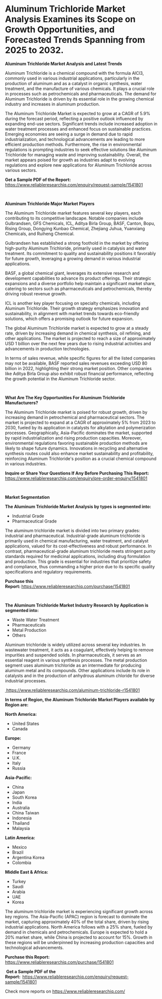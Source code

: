 <p><h1>Aluminum Trichloride Market Analysis Examines its Scope on Growth Opportunities, and Forecasted Trends Spanning from 2025 to 2032.</h1></p><p><strong>Aluminum Trichloride Market Analysis and Latest Trends</strong></p>
<p><p>Aluminum Trichloride is a chemical compound with the formula AlCl3, commonly used in various industrial applications, particularly in the production of aluminum and as a catalyst in organic synthesis, water treatment, and the manufacture of various chemicals. It plays a crucial role in processes such as petrochemicals and pharmaceuticals. The demand for Aluminum Trichloride is driven by its essential role in the growing chemical industry and increases in aluminum production.</p><p>The Aluminum Trichloride Market is expected to grow at a CAGR of 5.9% during the forecast period, reflecting a positive outlook influenced by expanding end-use sectors. Significant trends include increased adoption in water treatment processes and enhanced focus on sustainable practices. Emerging economies are seeing a surge in demand due to rapid industrialization, and technological advancements are leading to more efficient production methods. Furthermore, the rise in environmental regulations is prompting industries to seek effective solutions like Aluminum Trichloride for managing waste and improving sustainability. Overall, the market appears poised for growth as industries adapt to evolving regulations and explore new applications for Aluminum Trichloride across various sectors.</p></p>
<p><strong>Get a Sample PDF of the Report:&nbsp;</strong> <a href="https://www.reliableresearchiq.com/enquiry/request-sample/1541801?utm_campaign=2783&utm_medium=2&utm_source=Github&utm_content=ia&utm_term=01042025&utm_id=aluminum-trichloride">https://www.reliableresearchiq.com/enquiry/request-sample/1541801</a></p>
<p>&nbsp;</p>
<p><strong>Aluminum Trichloride Major Market Players</strong></p>
<p><p>The Aluminum Trichloride market features several key players, each contributing to its competitive landscape. Notable companies include Gulbrandsen, GFS Chemicals, ICL, Aditya Birla Group, BASF, Canton, Bopu, Rising Group, Dongying Kunbao Chemical, Zhejiang Juhua, Yuanxiang Chemicals, and Ruiheng Chemical.</p><p>Gulbrandsen has established a strong foothold in the market by offering high-purity Aluminum Trichloride, primarily used in catalysis and water treatment. Its commitment to quality and sustainability positions it favorably for future growth, leveraging a growing demand in various industrial applications.</p><p>BASF, a global chemical giant, leverages its extensive research and development capabilities to advance its product offerings. Their strategic expansions and a diverse portfolio help maintain a significant market share, catering to sectors such as pharmaceuticals and petrochemicals, thereby driving robust revenue growth.</p><p>ICL is another key player focusing on specialty chemicals, including Aluminum Trichloride. Their growth strategy emphasizes innovation and sustainability, in alignment with market trends towards eco-friendly solutions, which offers a promising outlook for future expansion.</p><p>The global Aluminum Trichloride market is expected to grow at a steady rate, driven by increasing demand in chemical synthesis, oil refining, and other applications. The market is projected to reach a size of approximately USD 1 billion over the next few years due to rising industrial activities and advancements in production technologies.</p><p>In terms of sales revenue, while specific figures for all the listed companies may not be available, BASF reported sales revenues exceeding USD 80 billion in 2022, highlighting their strong market position. Other companies like Aditya Birla Group also exhibit robust financial performance, reflecting the growth potential in the Aluminum Trichloride sector.</p></p>
<p>&nbsp;</p>
<p><strong>What Are The Key Opportunities For Aluminum Trichloride Manufacturers?</strong></p>
<p><p>The Aluminum Trichloride market is poised for robust growth, driven by increasing demand in petrochemical and pharmaceutical sectors. The market is projected to expand at a CAGR of approximately 5% from 2023 to 2030, fueled by its application in catalysts for alkylation and polymerization processes. Geographically, Asia-Pacific dominates the market, supported by rapid industrialization and rising production capacities. Moreover, environmental regulations favoring sustainable production methods are likely to shape future dynamics. Innovations in recycling and alternative synthesis routes could also enhance market sustainability and profitability, reinforcing Aluminum Trichloride's position as a crucial chemical compound in various industries.</p></p>
<p><strong>Inquire or Share Your Questions If Any Before Purchasing This Report:</strong> <a href="https://www.reliableresearchiq.com/enquiry/pre-order-enquiry/1541801?utm_campaign=2783&utm_medium=2&utm_source=Github&utm_content=ia&utm_term=01042025&utm_id=aluminum-trichloride">https://www.reliableresearchiq.com/enquiry/pre-order-enquiry/1541801</a></p>
<p>&nbsp;</p>
<p><strong>Market Segmentation</strong></p>
<p><strong>The Aluminum Trichloride Market Analysis by types is segmented into:</strong></p>
<p><ul><li>Industrial Grade</li><li>Pharmaceutical Grade</li></ul></p>
<p><p>The aluminum trichloride market is divided into two primary grades: industrial and pharmaceutical. Industrial-grade aluminum trichloride is primarily used in chemical manufacturing, water treatment, and catalyst applications, valued for its cost-effectiveness and robust performance. In contrast, pharmaceutical-grade aluminum trichloride meets stringent purity standards required for medicinal applications, including drug formulation and production. This grade is essential for industries that prioritize safety and compliance, thus commanding a higher price due to its specific quality specifications and regulatory requirements.</p></p>
<p><strong>Purchase this Report:&nbsp;</strong><a href="https://www.reliableresearchiq.com/purchase/1541801?utm_campaign=2783&utm_medium=2&utm_source=Github&utm_content=ia&utm_term=01042025&utm_id=aluminum-trichloride">https://www.reliableresearchiq.com/purchase/1541801</a></p>
<p>&nbsp;</p>
<p><strong>The Aluminum Trichloride Market Industry Research by Application is segmented into:</strong></p>
<p><ul><li>Waste Water Treatment</li><li>Pharmaceuticals</li><li>Metal Production</li><li>Others</li></ul></p>
<p><p>Aluminum trichloride is widely utilized across several key industries. In wastewater treatment, it acts as a coagulant, effectively helping to remove impurities and suspended solids. In pharmaceuticals, it serves as an essential reagent in various synthesis processes. The metal production segment uses aluminum trichloride as an intermediate for producing aluminum metal and its compounds. Other applications include its role in catalysts and in the production of anhydrous aluminum chloride for diverse industrial processes.</p></p>
<p><a href="https://www.reliableresearchiq.com/aluminum-trichloride-r1541801?utm_campaign=2783&utm_medium=2&utm_source=Github&utm_content=ia&utm_term=01042025&utm_id=aluminum-trichloride">&nbsp;https://www.reliableresearchiq.com/aluminum-trichloride-r1541801</a></p>
<p><strong>In terms of Region, the Aluminum Trichloride Market Players available by Region are:</strong></p>
<p>
    <p> <strong> North America: </strong>
        <ul>
            <li>United States</li>
            <li>Canada</li>
        </ul>
        </p> 
    <p> <strong> Europe: </strong>
        <ul>
            <li>Germany</li>
            <li>France</li>
            <li>U.K.</li>
            <li>Italy</li>
            <li>Russia</li>
        </ul>
        </p> 
    <p> <strong> Asia-Pacific: </strong>
        <ul>
            <li>China</li>
            <li>Japan</li>
            <li>South Korea</li>
            <li>India</li>
            <li>Australia</li>
            <li>China Taiwan</li>
            <li>Indonesia</li>
            <li>Thailand</li>
            <li>Malaysia</li>
        </ul>
        </p> 
    <p> <strong> Latin America: </strong>
        <ul>
            <li>Mexico</li>
            <li>Brazil</li>
            <li>Argentina Korea</li>
            <li>Colombia</li>
        </ul>
        </p> 
    <p> <strong> Middle East & Africa: </strong>
        <ul>
            <li>Turkey</li>
            <li>Saudi</li>
            <li>Arabia</li>
            <li>UAE</li>
            <li>Korea</li>
        </ul>
    </p>
    </p>
<p><p>The aluminum trichloride market is experiencing significant growth across key regions. The Asia-Pacific (APAC) region is forecast to dominate the market, capturing approximately 40% of the total share, driven by rising industrial applications. North America follows with a 25% share, fueled by demand in chemicals and petrochemicals. Europe is expected to hold a 20% market share, while China is projected to account for 15%. Growth in these regions will be underpinned by increasing production capacities and technological advancements.</p></p>
<p><strong>Purchase this Report: </strong><a href="https://www.reliableresearchiq.com/purchase/1541801?utm_campaign=2783&utm_medium=2&utm_source=Github&utm_content=ia&utm_term=01042025&utm_id=aluminum-trichloride">https://www.reliableresearchiq.com/purchase/1541801</a></p>
<p>&nbsp;<strong>Get a Sample PDF of the Report:&nbsp;&nbsp;</strong><a href="https://www.reliableresearchiq.com/enquiry/request-sample/1541801?utm_campaign=2783&utm_medium=2&utm_source=Github&utm_content=ia&utm_term=01042025&utm_id=aluminum-trichloride">https://www.reliableresearchiq.com/enquiry/request-sample/1541801</a></p>
<p><strong></strong></p>
<p>Check more reports on <a href="https://www.reliableresearchiq.com/?utm_campaign=2783&utm_medium=2&utm_source=Github&utm_content=ia&utm_term=01042025&utm_id=aluminum-trichloride">https://www.reliableresearchiq.com/</a></p>